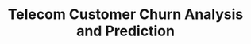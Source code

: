 <!-- Project Title -->
# <div align="center">Telecom Customer Churn Analysis and Prediction</div>

<!-- FIGURE0_IMAGE
<img src="https://github.com/rishav197/Telecom-Customer-Churn-Analysis-and-Prediction/blob/main/plots-and-images/telecom-churn-intro.jpg" alt="figure0_img" width="800"/> -->
